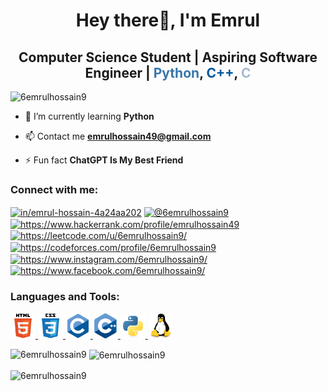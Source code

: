 <h1 align="center"><b>Hey there👋, I'm Emrul</b></h1>
<h2 align="center">
  Computer Science Student | Aspiring Software Engineer | 
  <span style="color: #3776AB;">Python</span>, 
  <span style="color: #00599C;">C++</span>, 
  <span style="color: #A8B9CC;">C</span>
</h2>


<p align="left"> <img src="https://komarev.com/ghpvc/?username=6emrulhossain9&label=Profile%20views&color=0e75b6&style=flat" alt="6emrulhossain9" /> </p>


- 🌱 I’m currently learning **Python**

- 📫 Contact me **emrulhossain49@gmail.com**

- ⚡ Fun fact **ChatGPT Is My Best Friend**

<h3 align="left">Connect with me:</h3>
<p align="left">

<a href="https://linkedin.com/in/in/emrul-hossain-4a24aa202" target="blank"><img align="center" src="https://raw.githubusercontent.com/rahuldkjain/github-profile-readme-generator/master/src/images/icons/Social/linked-in-alt.svg" alt="in/emrul-hossain-4a24aa202" height="30" width="40" /></a>
<a href="https://twitter.com/@6emrulhossain9" target="blank"><img align="center" src="https://raw.githubusercontent.com/rahuldkjain/github-profile-readme-generator/master/src/images/icons/Social/twitter.svg" alt="@6emrulhossain9" height="30" width="40" /></a>
<a href="https://www.hackerrank.com/https://www.hackerrank.com/profile/emrulhossain49" target="blank"><img align="center" src="https://raw.githubusercontent.com/rahuldkjain/github-profile-readme-generator/master/src/images/icons/Social/hackerrank.svg" alt="https://www.hackerrank.com/profile/emrulhossain49" height="30" width="40" /></a>
<a href="https://www.leetcode.com/https://leetcode.com/u/6emrulhossain9/" target="blank"><img align="center" src="https://raw.githubusercontent.com/rahuldkjain/github-profile-readme-generator/master/src/images/icons/Social/leet-code.svg" alt="https://leetcode.com/u/6emrulhossain9/" height="30" width="40" /></a>
<a href="https://codeforces.com/profile/https://codeforces.com/profile/6emrulhossain9" target="blank"><img align="center" src="https://raw.githubusercontent.com/rahuldkjain/github-profile-readme-generator/master/src/images/icons/Social/codeforces.svg" alt="https://codeforces.com/profile/6emrulhossain9" height="30" width="40" /></a>
<a href="https://instagram.com/https://www.instagram.com/6emrulhossain9/" target="blank"><img align="center" src="https://raw.githubusercontent.com/rahuldkjain/github-profile-readme-generator/master/src/images/icons/Social/instagram.svg" alt="https://www.instagram.com/6emrulhossain9/" height="30" width="40" /></a>
<a href="https://fb.com/https://www.facebook.com/6emrulhossain9/" target="blank"><img align="center" src="https://raw.githubusercontent.com/rahuldkjain/github-profile-readme-generator/master/src/images/icons/Social/facebook.svg" alt="https://www.facebook.com/6emrulhossain9/" height="30" width="40" /></a>


</p>

<h3 align="left">Languages and Tools:</h3>
<p align="left"><a href="https://www.w3.org/html/" target="_blank" rel="noreferrer"> <img src="https://raw.githubusercontent.com/devicons/devicon/master/icons/html5/html5-original-wordmark.svg" alt="html5" width="40" height="40"/> </a> 
<a href="https://www.w3schools.com/css/" target="_blank" rel="noreferrer"> <img src="https://raw.githubusercontent.com/devicons/devicon/master/icons/css3/css3-original-wordmark.svg" alt="css3" width="40" height="40"/> </a>
 <a href="https://www.cprogramming.com/" target="_blank" rel="noreferrer"> <img src="https://raw.githubusercontent.com/devicons/devicon/master/icons/c/c-original.svg" alt="c" width="40" height="40"/> </a>
 <a href="https://www.w3schools.com/cpp/" target="_blank" rel="noreferrer"> <img src="https://raw.githubusercontent.com/devicons/devicon/master/icons/cplusplus/cplusplus-original.svg" alt="cplusplus" width="40" height="40"/> </a> 
  <a href="https://www.python.org" target="_blank" rel="noreferrer"> <img src="https://raw.githubusercontent.com/devicons/devicon/master/icons/python/python-original.svg" alt="python" width="40" height="40"/> </a>
<a href="https://www.linux.org/" target="_blank" rel="noreferrer"> <img src="https://raw.githubusercontent.com/devicons/devicon/master/icons/linux/linux-original.svg" alt="linux" width="40" height="40"/> </a>
</p>

<p><img align="left" src="https://github-readme-stats.vercel.app/api/top-langs?username=6emrulhossain9&show_icons=true&locale=en&layout=compact" alt="6emrulhossain9" /></p>

<p>&nbsp;<img align="center" src="https://github-readme-stats.vercel.app/api?username=6emrulhossain9&show_icons=true&locale=en" alt="6emrulhossain9" /></p>

<p><img align="center" src="https://github-readme-streak-stats.herokuapp.com/?user=6emrulhossain9&" alt="6emrulhossain9" /></p>


